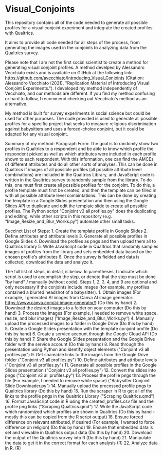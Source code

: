 # Visual_Conjoints
This repository contains all of the code needed to generate all possible profiles for a visual conjoint experiment and integrate the created profiles with Qualtrics.

It aims to provide all code needed for all steps of the process, from generating the images used in the conjoints to analyzing data from the Qualtrics survey. 

Please note that I am not the first social scientist to create a method for generating visual conjoint profiles. A method develped by Alessandro Vecchiato exists and is available on GitHub at the following link: https://github.com/avecchiato/Introducing_Visual_Conjoints (Citation: Alessandro Vecchiato (2021), "Replication Material of Introducing Visual Conjoint Experiments."). I developed my method independently of Vecchiato, and our methods are different. If you find my method confusing or hard to follow, I recommend checking out Vecchiato's method as an alternative. 

My method is built for survey experiments in social science but could be used for other purposes. 
The code provided is used to generate all possible profiles for a specific project that seeks to measure religious discrimination against babysitters and uses a forced-choice conjoint, but it could be adapted for any visual conjoint.

Summary of my method: 
Paragraph Form: The goal is to randomly show two profiles in Qualtrics to a respondent and be able to know which profile the respondent picked as well as which attributes were included in each profile shown to each respondent. With this information, one can find the AMCEs of different attributes and do all other sorts of analyses. This can be done in Qualtrics if images of all possible profiles (all possible attribute level combinations) are included in the Qualtrics Library, and JavaScript code is written in the Qualtrics survey to randomly sample from the library. To do this, one must first create all possible profiles for the conjoint. To do this, a profile template must first be created, and then the template can be filled in with all possible attribute level combintations. This can be done by creating the template in a Google Slides presentation and then using the Google Slides API to duplicate and edit the template slide to create all possible profiles. The Python script "Conjoint v3 all profiles.py" does the duplicating and editing, while other scripts in this repository (e.g. "Image_Resize_and_Blur_Works.py") automate other small tasks. 

Succinct List of Steps:
    1. Create the template profile in Google Slides
    2. Define attributes and attribute levels
    3. Generate all possible profiles in Google Slides
    4. Download the profiles as pngs and then upload them all to Qualtrics library
    5. Write JavaScript code in Qualtrics that randomly samples images of profiles from the library and sets embedded data based on the chosen profile's attributes
    6. Once the survey is fielded and data is collected, download the data and analyze it. 


The full list of steps, in detail, is below. In parentheses, I indicate which script is used to accomplish the step, or denote that the step must be done "by hand" / manually (without code). Steps 1, 2, 3, 4, and 9 are optional and only necessary if the conjoints include images (for example, my profiles contained a blurred headshot of a babysitter). 
    1. Obtain images (For example, I generated AI images from Canva AI image generator: https://www.canva.com/ai-image-generator/) (Do this by hand)
    2. Download the desired images to a folder on your computer (Do this by hand)
    3. Process the images (For example, I needed to remove white space, resize, and blur images) ("Image_Resize_and_Blur_Works.py")
    4. Manually upload the processed images to a folder in Google Drive (Do this by hand)
    5. Create a Google Slides presentation with the template conjoint profile (Do this by hand)
    6. Create a service account through the Google Cloud API (Do this by hand)
    7. Share the Google Slides presentation and the Google Drive folder with the service account (Do this by hand)
    8. Read through the presentation using Python and identify object elements ("Conjoint v3 all profiles.py") 
    9. Get shareable links to the images from the Google Drive folder ("Conjoint v3 all profiles.py") 
    10. Define attributes and attribute levels ("Conjoint v3 all profiles.py") 
    11. Generate all possible profiles in the Google Slides presentation ("Conjoint v3 all profiles.py") 
    12. Convert the slides into pngs ("Conjoint v3 all profiles.py") 
    13. Process the profile pngs through the file (For example, I needed to remove white space) ("Babysitter Conjoint Slide Downloader.py")
    14. Manually upload the processed profile pngs to Qualtrics library (Do this by hand)
    15. Run the scraper in R to get all of the links to the profile pngs in the Qualtrics Library ("Scraping Qualtrics.qmd")
    16. Format JavaScript code in R using the created_profiles.csv file and the profile png links ("Scraping Qualtrics.qmd")
    17. Write the JavaScript code which randomized which profiles are shown in Qualtrics (Do this by hand - mostly this can be copied from the R script output)
    18. Ensure forced difference on relevant attributed, if desired (For example, I wanted to force difference on religion) (Do this by hand)
    19. Ensure that embedded data is set and viewable in Qualtrics output data (Do this by hand)
    20. Download the output of the Qualtrics survey into R (Do this by hand)
    21. Manipulate the data to get it in the correct format for each analysis (R)
    22. Analyze data in R. (R)



